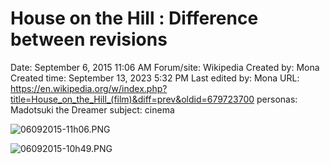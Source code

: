 # House on the Hill : Difference between revisions

Date: September 6, 2015 11:06 AM
Forum/site: Wikipedia
Created by: Mona
Created time: September 13, 2023 5:32 PM
Last edited by: Mona
URL: https://en.wikipedia.org/w/index.php?title=House_on_the_Hill_(film)&diff=prev&oldid=679723700
personas: Madotsuki the Dreamer
subject: cinema

![06092015-11h06.PNG](House%20on%20the%20Hill%20Difference%20between%20revisions%20df1caaf5782b4e94a2b9057ea26a4352/06092015-11h06.png)

![06092015-10h49.PNG](House%20on%20the%20Hill%20Difference%20between%20revisions%20df1caaf5782b4e94a2b9057ea26a4352/06092015-10h49.png)